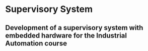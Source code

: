 # Supervisory System

## Development of a supervisory system with embedded hardware for the Industrial Automation course
